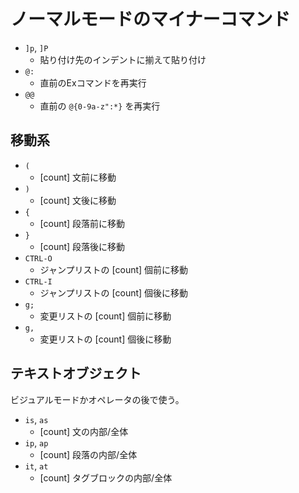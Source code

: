 # ノーマルモードのマイナーコマンド

- `]p`, `]P`
    - 貼り付け先のインデントに揃えて貼り付け
- `@:`
    - 直前のExコマンドを再実行
- `@@`
    - 直前の `@{0-9a-z":*}` を再実行


## 移動系

- `(`
    - [count] 文前に移動
- `)`
    - [count] 文後に移動
- `{`
    - [count] 段落前に移動
- `}`
    - [count] 段落後に移動
- `CTRL-O`
    - ジャンプリストの [count] 個前に移動
- `CTRL-I`
    - ジャンプリストの [count] 個後に移動
- `g;`
    - 変更リストの [count] 個前に移動
- `g,`
    - 変更リストの [count] 個後に移動


## テキストオブジェクト

ビジュアルモードかオペレータの後で使う。

- `is`, `as`
    - [count] 文の内部/全体
- `ip`, `ap`
    - [count] 段落の内部/全体
- `it`, `at`
    - [count] タグブロックの内部/全体
